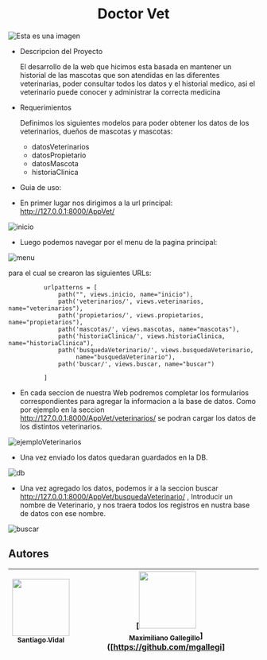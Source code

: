 <h1 align="center"> Doctor Vet </h1>



![Esta es una imagen](https://i2.wp.com/zoovetesmipasion.com/wp-content/uploads/2017/10/veterinario-.jpg?fit=712%2C350)



* Descripcion del Proyecto
  
  El desarrollo de la web que hicimos esta basada en mantener un historial de las mascotas que son atendidas en las diferentes veterinarias, poder consultar todos los  datos y el historial medico, asi el veterinario puede conocer y administrar la correcta medicina



* Requerimientos

  Definimos los siguientes modelos para poder obtener los datos de los veterinarios, dueños de mascotas y mascotas:
  - datosVeterinarios
  - datosPropietario
  - datosMascota
  - historiaClinica

* Guia de uso:

- En primer lugar nos dirigimos a la url principal: http://127.0.0.1:8000/AppVet/ 
 
![inicio](https://user-images.githubusercontent.com/97696225/188517023-082653c5-dc47-4d41-b646-3275a4a2d425.PNG)


- Luego podemos navegar por el menu de la pagina principal:


![menu](https://user-images.githubusercontent.com/97696225/188517262-28c36340-6d47-4182-8e49-ffc4f4960434.png)

para el cual se crearon las siguientes URLs:

              urlpatterns = [
                  path("", views.inicio, name="inicio"),
                  path('veterinarios/', views.veterinarios, name="veterinarios"),
                  path('propietarios/', views.propietarios, name="propietarios"),
                  path('mascotas/', views.mascotas, name="mascotas"),
                  path('historiaClinica/', views.historiaClinica, name="historiaClinica"),
                  path('busquedaVeterinario/', views.busquedaVeterinario,
                       name="busquedaVeterinario"),
                  path('buscar/', views.buscar, name="buscar")

              ]

- En cada seccion de nuestra Web podremos completar los formularios correspondientes para agregar la informacion a la base de datos. Como por ejemplo en la seccion  
http://127.0.0.1:8000/AppVet/veterinarios/ se podran cargar los datos de los distintos veterinarios.


![ejemploVeterinarios](https://user-images.githubusercontent.com/97696225/188517569-af2d5dfc-9a42-489c-a8fe-0c44dc129531.png)

- Una vez enviado los datos quedaran guardados en la DB.


![db](https://user-images.githubusercontent.com/97696225/188517668-fda3cb1e-8c1a-4ba7-8a09-a653b5f7b8a7.png)



- Una vez agregado los datos, podemos ir a la seccion buscar http://127.0.0.1:8000/AppVet/busquedaVeterinario/ , Introducir un nombre de Veterinario, y nos traera todos los registros en nustra base de datos con ese nombre.


![buscar](https://user-images.githubusercontent.com/97696225/188517809-c69453b3-b98a-4141-a579-fcfb629abbce.PNG)





## Autores

| [<img src="https://avatars.githubusercontent.com/u/37356058?v=4" width=115><br><sub>Santiago Vidal</sub>](https://github.com/svidal716) |  [<img src="https://avatars.githubusercontent.com/u/71970858?v=4" width=115><br><sub>Maximiliano Gallegillo</sub>]([https://github.com/mgallegi] | 
| :---: | :---: |
